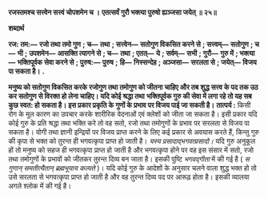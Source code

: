 **रजस्तमश्च सत्त्वेन सत्त्वं चोपशमेन च ।** **एतत्सर्वं गुरौ भक्त्या पुरुषो ह्यञ्जसा जयेत् ॥ २५॥** 

**शब्दार्थ** 

**रज: तम:—** **रजो तथा तमो गुण** **; च—** **तथा** **; सत्त्वेन—** **सतोगुण विकसित करने से** **; सत्त्वम्—** **सतोगुण** **; च—** **भी** **; उपशमेन—** **आसक्ति त्यागने से** **; च—** **तथा** **; एतत्—** **ये** **; सर्वम्—** **सभी** **; गुरौ—** **गुरु में** **; भक्त्या—** **भक्तिपूर्वक सेवा करने से** **; पुरुष:—** **पुरुष** **;** **हि—** **निस्सन्देह** **; अञ्जसा—** **सरलता से** **; जयेत्—** **विजय पा सकता है।** **.** 

**मनुष्य को सतोगुण विकसित करके रजोगुण तथा तमोगुण को जीतना चाहिए और तब** **शुद्ध सत्त्व के पद तक उठ कर सतोगुण से विरक्त हो लेना चाहिए। यदि कोई श्रद्धा तथा** **भक्तिपूर्वक गुरु की सेवा में लगा रहे तो यह सब कुछ स्वत: हो सकता है। इस प्रकार प्रकृति के** **गुणों के प्रभाव पर विजय पाई जा सकती है।** **तात्पर्य :** किसी रोग के मूल कारण का उपचार करके शारीरिक वेदनाओं एवं क्लेशों को जीता जा सकता है। इसी प्रकार यदि कोई गुरु के प्रति श्रद्धा तथा भक्ति करे तो वह सतो, रजो तथा तमोगुणों के प्रभाव पर सरलता से विजय पा सकता है। योगी तथा ज्ञानी इन्द्रियों पर विजय प्राप्त करने के लिए कई प्रकार से अवयास करते हैं, किन्तु गुरु की कृपा से भक्त को तुरन्त ही भगवत्कृपा प्राप्त हो जाती है। *यस्य प्रसादाद्भगवत्प्रसादो।* यदि गुरु अनुकूल हों तो मनुष्य को सहज ही भगवत्कृपा प्राप्त हो जाती है और भगवत्कृपा होने पर वह इस संसार में सतो, रजो तथा तमोगुणों के प्रभावों को जीतकर तुरन्त दिव्य बन जाता है। इसकी पुष्टि *भगवद्गीता* में की गई है ( *स गुणान् समतीत्यैतान् ब्रह्मभूयाय कल्पते* )। यदि कोई गुरु के आदेशों के अनुसार चलने वाला शुद्ध भक्त हो तो उसे सरलता से भगवत्कृपा प्राप्त हो जाती है और वह तुरन्त दिव्य पद पर आरूढ़ होता है। इसकी व्यालया अगले श्लोक में की गई है।  